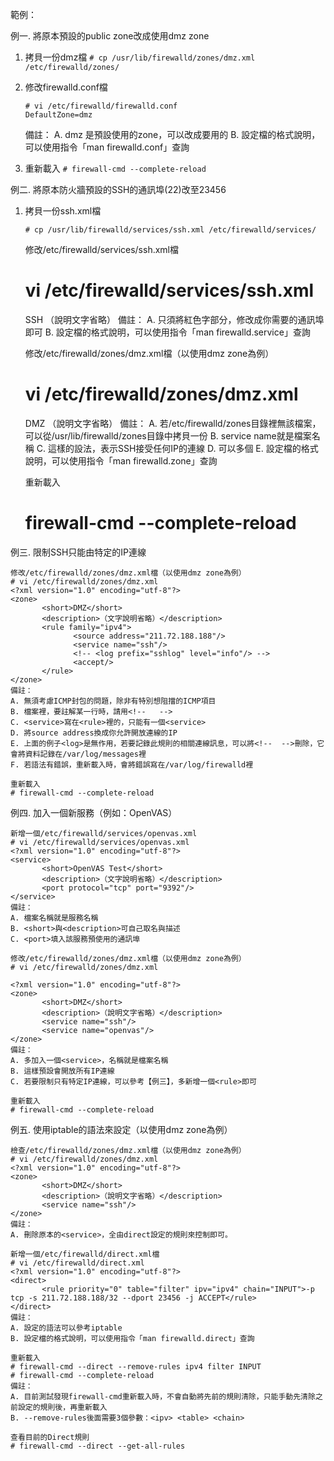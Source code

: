 範例：

例一. 將原本預設的public zone改成使用dmz zone

1. 拷貝一份dmz檔
    `# cp /usr/lib/firewalld/zones/dmz.xml /etc/firewalld/zones/`

2. 修改firewalld.conf檔
    ```
	# vi /etc/firewalld/firewalld.conf
    DefaultZone=dmz
	```
    備註：
    A. dmz 是預設使用的zone，可以改成要用的
    B. 設定檔的格式說明，可以使用指令「man firewalld.conf」查詢

3. 重新載入
    `# firewall-cmd --complete-reload`

例二. 將原本防火牆預設的SSH的通訊埠(22)改至23456

1. 拷貝一份ssh.xml檔
    ```
	# cp /usr/lib/firewalld/services/ssh.xml /etc/firewalld/services/
	```
	
	

    修改/etc/firewalld/services/ssh.xml檔
    # vi /etc/firewalld/services/ssh.xml
    <service>
           <short>SSH</short>
           <description>（說明文字省略）</description>
           <port protocol="tcp" port="23456"/>
    </service>
    備註：
    A. 只須將紅色字部分，修改成你需要的通訊埠即可
    B. 設定檔的格式說明，可以使用指令「man firewalld.service」查詢

    修改/etc/firewalld/zones/dmz.xml檔（以使用dmz zone為例）
    # vi /etc/firewalld/zones/dmz.xml
    <?xml version="1.0" encoding="utf-8"?>
    <zone>
           <short>DMZ</short>
           <description>（說明文字省略）</description>
           <service name="ssh"/>
    </zone>
    備註：
    A. 若/etc/firewalld/zones目錄裡無該檔案，可以從/usr/lib/firewalld/zones目錄中拷貝一份
    B. service name就是檔案名稱
    C. 這樣的設法，表示SSH接受任何IP的連線
    D. <service>可以多個
    E. 設定檔的格式說明，可以使用指令「man firewalld.zone」查詢

    重新載入
    # firewall-cmd --complete-reload

 

例三. 限制SSH只能由特定的IP連線

    修改/etc/firewalld/zones/dmz.xml檔（以使用dmz zone為例）
    # vi /etc/firewalld/zones/dmz.xml
    <?xml version="1.0" encoding="utf-8"?>
    <zone>
           <short>DMZ</short>
           <description>（文字說明省略）</description>
           <rule family="ipv4">
                  <source address="211.72.188.188"/>
                  <service name="ssh"/>
                  <!-- <log prefix="sshlog" level="info"/> -->
                  <accept/>
           </rule>
    </zone>
    備註：
    A. 無須考慮ICMP封包的問題，除非有特別想阻擋的ICMP項目
    B. 檔案裡，要註解某一行時，請用<!--   -->
    C. <service>寫在<rule>裡的，只能有一個<service>
    D. 將source address換成你允許開放連線的IP
    E. 上面的例子<log>是無作用，若要記錄此規則的相關連線訊息，可以將<!--  -->刪除，它會將資料記錄在/var/log/messages裡
    F. 若語法有錯誤，重新載入時，會將錯誤寫在/var/log/firewalld裡

    重新載入
    # firewall-cmd --complete-reload

 

例四. 加入一個新服務（例如：OpenVAS）

    新增一個/etc/firewalld/services/openvas.xml
    # vi /etc/firewalld/services/openvas.xml
    <?xml version="1.0" encoding="utf-8"?>
    <service>
           <short>OpenVAS Test</short>
           <description>（文字說明省略）</description>
           <port protocol="tcp" port="9392"/>
    </service>
    備註：
    A. 檔案名稱就是服務名稱
    B. <short>與<description>可自己取名與描述
    C. <port>填入該服務預使用的通訊埠

    修改/etc/firewalld/zones/dmz.xml檔（以使用dmz zone為例）
    # vi /etc/firewalld/zones/dmz.xml

    <?xml version="1.0" encoding="utf-8"?>
    <zone>
           <short>DMZ</short>
           <description>（說明文字省略）</description>
           <service name="ssh"/>
           <service name="openvas"/>
    </zone>
    備註：
    A. 多加入一個<service>，名稱就是檔案名稱
    B. 這樣預設會開放所有IP連線
    C. 若要限制只有特定IP連線，可以參考【例三】，多新增一個<rule>即可

    重新載入
    # firewall-cmd --complete-reload

 

例五. 使用iptable的語法來設定（以使用dmz zone為例）

    檢查/etc/firewalld/zones/dmz.xml檔（以使用dmz zone為例）
    # vi /etc/firewalld/zones/dmz.xml
    <?xml version="1.0" encoding="utf-8"?>
    <zone>
           <short>DMZ</short>
           <description>（說明文字省略）</description>
           <service name="ssh"/>
    </zone>
    備註：
    A. 刪除原本的<service>，全由direct設定的規則來控制即可。

    新增一個/etc/firewalld/direct.xml檔
    # vi /etc/firewalld/direct.xml
    <?xml version="1.0" encoding="utf-8"?>
    <direct>
           <rule priority="0" table="filter" ipv="ipv4" chain="INPUT">-p tcp -s 211.72.188.188/32 --dport 23456 -j ACCEPT</rule>
    </direct>
    備註：
    A. 設定的語法可以參考iptable
    B. 設定檔的格式說明，可以使用指令「man firewalld.direct」查詢

    重新載入
    # firewall-cmd --direct --remove-rules ipv4 filter INPUT
    # firewall-cmd --complete-reload
    備註：
    A. 目前測試發現firewall-cmd重新載入時，不會自動將先前的規則清除，只能手動先清除之前設定的規則後，再重新載入
    B. --remove-rules後面需要3個參數：<ipv> <table> <chain>

    查看目前的Direct規則
    # firewall-cmd --direct --get-all-rules